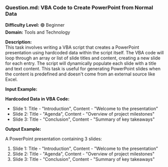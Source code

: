 ### **Question.md: VBA Code to Create PowerPoint from Normal Data**

**Difficulty Level:** 🟢 Beginner  
**Domain:** Tools and Technology

**Description:**  
This task involves writing a VBA script that creates a PowerPoint presentation using hardcoded data within the script itself. The VBA code will loop through an array or list of slide titles and content, creating a new slide for each entry. The script will dynamically populate each slide with a title and text content. This task is useful for generating PowerPoint slides when the content is predefined and doesn't come from an external source like Excel.

**Input Example:**

**Hardcoded Data in VBA Code:**

- Slide 1: Title - "Introduction", Content - "Welcome to the presentation"
- Slide 2: Title - "Agenda", Content - "Overview of project milestones"
- Slide 3: Title - "Conclusion", Content - "Summary of key takeaways"

**Output Example:**

A PowerPoint presentation containing 3 slides:

1. Slide 1: Title - "Introduction", Content - "Welcome to the presentation"
2. Slide 2: Title - "Agenda", Content - "Overview of project milestones"
3. Slide 3: Title - "Conclusion", Content - "Summary of key takeaways"
